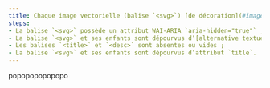 ```yaml
---
title: Chaque image vectorielle (balise `<svg>`) [de décoration](#image-de-decoration), sans [légende](#legende-d-image), vérifie-t-elle ces conditions ?
steps:
- La balise `<svg>` possède un attribut WAI-ARIA `aria-hidden="true"` ;
- La balise `<svg>` et ses enfants sont dépourvus d’[alternative textuelle](#alternative-textuelle-image) ;
- Les balises `<title>` et `<desc>` sont absentes ou vides ;
- La balise `<svg>` et ses enfants sont dépourvus d’attribut `title`.
---
```


popopopopopopo